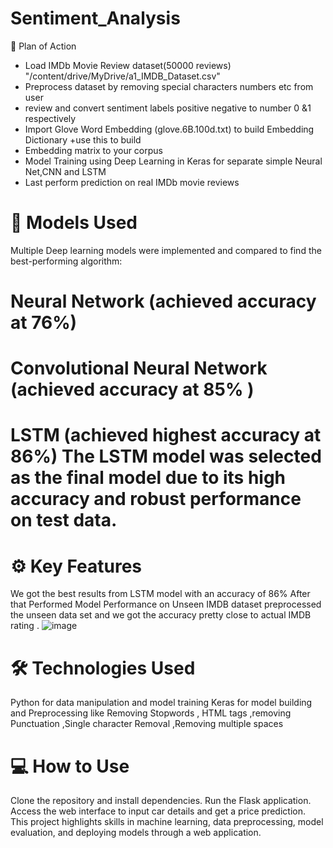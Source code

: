 # Sentiment_Analysis

📌 Plan of Action
* Load IMDb Movie Review dataset(50000 reviews)
 "/content/drive/MyDrive/a1_IMDB_Dataset.csv"
* Preprocess dataset by removing special characters numbers etc from user
* review and convert sentiment labels positive negative to number 0 &1 respectively
* Import Glove Word Embedding (glove.6B.100d.txt) to build Embedding Dictionary +use this to build 
* Embedding matrix to your  corpus
* Model Training using Deep Learning in Keras for separate simple Neural Net,CNN and LSTM
* Last perform prediction on real IMDb movie reviews


# 🚀 Models Used
Multiple Deep learning models were implemented and compared to find the best-performing algorithm:

# Neural Network (achieved accuracy at 76%) 
# Convolutional Neural Network (achieved accuracy at 85% )
# LSTM (achieved highest accuracy at 86%) The LSTM  model was selected as the final model due to its high accuracy and robust performance on test data.

# ⚙️ Key Features
We got the best results from LSTM model with an accuracy of 86% 
After that Performed Model Performance on Unseen IMDB dataset preprocessed the unseen data set and we got the accuracy pretty close to actual IMDB rating .
![image](https://github.com/user-attachments/assets/3f78f08e-fa1b-49be-8bf2-142df1dc6fbf)

# 🛠️ Technologies Used
Python for data manipulation and model training Keras for model building and Preprocessing like Removing Stopwords , HTML tags ,removing Punctuation ,Single character Removal ,Removing multiple spaces 
# 💻 How to Use 
Clone the repository and install dependencies. Run the Flask application. Access the web interface to input car details and get a price prediction. This project highlights skills in machine learning, data preprocessing, model evaluation, and deploying models through a web application.
